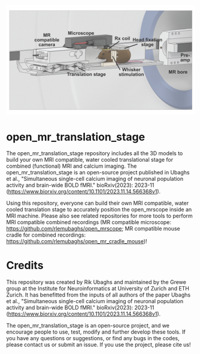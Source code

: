 ![alt text](https://github.com/rlemubaghs/open_translation_stage/blob/main/documentation/images/cradle_overview.png?raw=true)

# open_mr_translation_stage
The open_mr_translation_stage repository includes all the 3D models to build your own MRI compatible, water cooled translational stage for combined (functional) MRI and calcium imaging. The open_mr_translation_stage is an open-source project published in Ubaghs et al., "Simultaneous single-cell calcium imaging of neuronal population activity and brain-wide BOLD fMRI." bioRxiv(2023): 2023-11 (https://www.biorxiv.org/content/10.1101/2023.11.14.566368v1). 

Using this repository, everyone can build their own MRI compatible, water cooled translation stage to accurately position the open_mrscope inside an MRI machine. Please also see related repositories for more tools to perform MRI compatible combined recordings (MR compatible microscope: https://github.com/rlemubaghs/open_mrscope; MR compatible mouse cradle for combined recordings: https://github.com/rlemubaghs/open_mr_cradle_mouse)!

# Credits
This repository was created by Rik Ubaghs and maintained by the Grewe group at the Institute for Neuroinformatics at University of Zurich and ETH Zurich. It has benefitted from the inputs of all authors of the paper Ubaghs et al., "Simultaneous single-cell calcium imaging of neuronal population activity and brain-wide BOLD fMRI." bioRxiv(2023): 2023-11 (https://www.biorxiv.org/content/10.1101/2023.11.14.566368v1). 

The open_mr_translation_stage is an open-source project, and we encourage people to use, test, modify and further develop these tools. If you have any questions or suggestions, or find any bugs in the codes, please contact us or submit an issue. If you use the project, please cite us!
